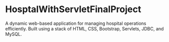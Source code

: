 # HosptalWithServletFinalProject
A dynamic web-based application for managing hospital operations efficiently. Built using a stack of HTML, CSS, Bootstrap, Servlets, JDBC, and MySQL.

